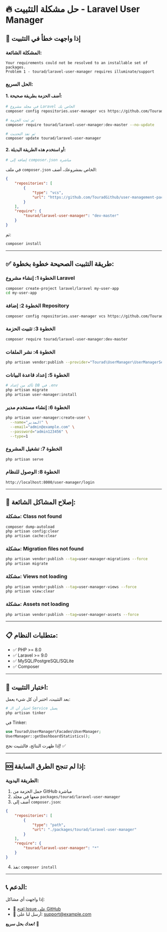 # 🔥 حل مشكلة التثبيت - Laravel User Manager

## 🚨 إذا واجهت خطأ في التثبيت

### المشكلة الشائعة:
```
Your requirements could not be resolved to an installable set of packages.
Problem 1 - tourad/laravel-user-manager requires illuminate/support
```

### الحل السريع:

#### 1. أضف الحزمة بطريقة صحيحة:

```bash
# في مجلد مشروع Laravel الخاص بك
composer config repositories.user-manager vcs https://github.com/TouradGithub/user-management-package.git

# ثم ثبت الحزمة
composer require tourad/laravel-user-manager:dev-master --no-update

# ثم نفذ التحديث
composer update tourad/laravel-user-manager
```

#### 2. أو استخدم هذه الطريقة البديلة:

```bash
# إضافة إلى composer.json مباشرة
```

في ملف `composer.json` الخاص بمشروعك، أضف:

```json
{
    "repositories": [
        {
            "type": "vcs",
            "url": "https://github.com/TouradGithub/user-management-package.git"
        }
    ],
    "require": {
        "tourad/laravel-user-manager": "dev-master"
    }
}
```

ثم:
```bash
composer install
```

---

## ✅ طريقة التثبيت الصحيحة خطوة بخطوة:

### الخطوة 1: إنشاء مشروع Laravel
```bash
composer create-project laravel/laravel my-user-app
cd my-user-app
```

### الخطوة 2: إضافة Repository
```bash
composer config repositories.user-manager vcs https://github.com/TouradGithub/user-management-package.git
```

### الخطوة 3: تثبيت الحزمة
```bash
composer require tourad/laravel-user-manager:dev-master
```

### الخطوة 4: نشر الملفات
```bash
php artisan vendor:publish --provider="Tourad\UserManager\UserManagerServiceProvider" --force
```

### الخطوة 5: إعداد قاعدة البيانات
```bash
# تأكد من إعداد DB في .env
php artisan migrate
php artisan user-manager:install
```

### الخطوة 6: إنشاء مستخدم مدير
```bash
php artisan user-manager:create-user \
  --name="المدير" \
  --email="admin@example.com" \
  --password="admin123456" \
  --type=1
```

### الخطوة 7: تشغيل المشروع
```bash
php artisan serve
```

### الخطوة 8: الوصول للنظام
```
http://localhost:8000/user-manager/login
```

---

## 🔧 إصلاح المشاكل الشائعة:

### مشكلة: Class not found
```bash
composer dump-autoload
php artisan config:clear
php artisan cache:clear
```

### مشكلة: Migration files not found
```bash
php artisan vendor:publish --tag=user-manager-migrations --force
php artisan migrate
```

### مشكلة: Views not loading
```bash
php artisan vendor:publish --tag=user-manager-views --force
php artisan view:clear
```

### مشكلة: Assets not loading
```bash
php artisan vendor:publish --tag=user-manager-assets --force
```

---

## 📋 متطلبات النظام:

- ✅ PHP >= 8.0
- ✅ Laravel >= 9.0
- ✅ MySQL/PostgreSQL/SQLite
- ✅ Composer

---

## 🎯 اختبار التثبيت:

بعد التثبيت، اختبر أن كل شيء يعمل:

```bash
# اختبار أن الـ Service يعمل
php artisan tinker
```

في Tinker:
```php
use Tourad\UserManager\Facades\UserManager;
UserManager::getDashboardStatistics();
```

إذا ظهرت النتائج، فالتثبيت نجح! ✅

---

## 🆘 إذا لم تنجح الطرق السابقة:

### الطريقة اليدوية:

1. حمل الحزمة من GitHub مباشرة
2. ضعها في مجلد `packages/tourad/laravel-user-manager`
3. أضف إلى `composer.json`:

```json
{
    "repositories": [
        {
            "type": "path",
            "url": "./packages/tourad/laravel-user-manager"
        }
    ],
    "require": {
        "tourad/laravel-user-manager": "*"
    }
}
```

4. نفذ: `composer install`

---

## 📞 الدعم:

إذا واجهت أي مشاكل:
- 🐛 [افتح Issue على GitHub](https://github.com/TouradGithub/user-management-package/issues)
- 📧 أرسل لنا على: support@example.com

**نعدك بحل سريع! 🚀**
